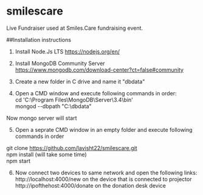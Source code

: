 # smilescare
Live Fundraiser used at Smiles.Care fundraising event.

##Installation instructions
1. Install Node.Js LTS
  https://nodejs.org/en/
 
 2. Install MongoDB Community Server
  https://www.mongodb.com/download-center?ct=false#community
  
 3. Create a new folder in C drive and name it "dbdata"
  
 4. Open a CMD window and execute following commands in order: </br>
      cd 'C:\Program Files\MongoDB\Server\3.4\bin'</br>
      mongod --dbpath "C:\dbdata"</br>
 
 Now mongo server will start
 
 5. Open a seprate CMD window in an empty folder and execute following commands in order </br>
 
 git clone https://github.com/lavisht22/smilescare.git</br>
 npm install (will take some time)</br>
 npm start </br>
 
 6. Now connect two devices to same network and open the following links:
  http://localhost:4000/new   on the device that is connected to projector
  http://ipofthehost:4000/donate on the donation desk device
 
 
  
